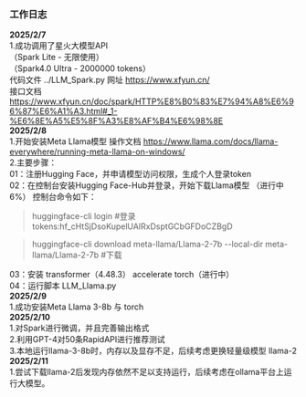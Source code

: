 ### 工作日志
**2025/2/7**  
1.成功调用了星火大模型API  
（Spark Lite - 无限使用）  
（Spark4.0 Ultra -  2000000 tokens）  
代码文件 ../LLM_Spark.py
网址 https://www.xfyun.cn/    
接口文档 https://www.xfyun.cn/doc/spark/HTTP%E8%B0%83%E7%94%A8%E6%96%87%E6%A1%A3.html#_1-%E6%8E%A5%E5%8F%A3%E8%AF%B4%E6%98%8E  
**2025/2/8**  
1.开始安装Meta Llama模型
操作文档 https://www.llama.com/docs/llama-everywhere/running-meta-llama-on-windows/  
2.主要步骤：     
01：注册Hugging Face，并申请模型访问权限，生成个人登录token  
02：在控制台安装Hugging Face-Hub并登录，开始下载Llama模型 （进行中 6%）
控制台命令如下：  
>huggingface-cli login  #登录  
>tokens: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

>huggingface-cli download meta-llama/Llama-2-7b --local-dir meta-llama/Llama-2-7b #下载  

03：安装 transformer（4.48.3）  accelerate  torch（进行中）  
04：运行脚本 LLM_Llama.py  
**2025/2/9**  
1.成功安装Meta Llama 3-8b 与 torch  
**2025/2/10**  
1.对Spark进行微调，并且完善输出格式  
2.利用GPT-4对50条RapidAPI进行推荐测试  
3.本地运行llama-3-8b时，内存以及显存不足，后续考虑更换轻量级模型 llama-2 
**2025/2/11**  
1.尝试下载llama-2后发现内存依然不足以支持运行，后续考虑在ollama平台上运行大模型。  

